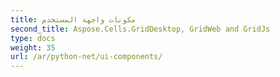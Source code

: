 ```yaml
---
title: مكونات واجهة المستخدم
second_title: Aspose.Cells.GridDesktop, GridWeb and GridJs
type: docs
weight: 35
url: /ar/python-net/ui-components/
---
```



